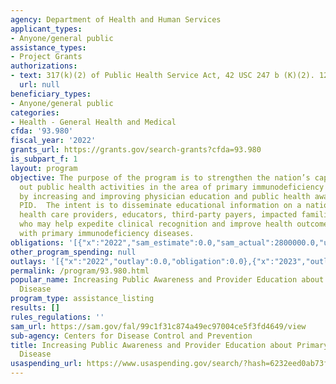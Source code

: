 ```yaml
---
agency: Department of Health and Human Services
applicant_types:
- Anyone/general public
assistance_types:
- Project Grants
authorizations:
- text: 317(k)(2) of Public Health Service Act, 42 USC 247 b (K)(2). 12372.
  url: null
beneficiary_types:
- Anyone/general public
categories:
- Health - General Health and Medical
cfda: '93.980'
fiscal_year: '2022'
grants_url: https://grants.gov/search-grants?cfda=93.980
is_subpart_f: 1
layout: program
objective: The purpose of the program is to strengthen the nation’s capacity to carry
  out public health activities in the area of primary immunodeficiency diseases (PID)
  by increasing and improving physician education and public health awareness for/of
  PID.  The intent is to disseminate educational information on a national level to
  health care providers, educators, third-party payers, impacted families, and others
  who may help expedite clinical recognition and improve health outcomes for Americans
  with primary immunodeficiency diseases.
obligations: '[{"x":"2022","sam_estimate":0.0,"sam_actual":2800000.0,"usa_spending_actual":2800000.0},{"x":"2023","sam_estimate":2800000.0,"sam_actual":0.0,"usa_spending_actual":0.0},{"x":"2024","sam_estimate":2800000.0,"sam_actual":0.0,"usa_spending_actual":0.0}]'
other_program_spending: null
outlays: '[{"x":"2022","outlay":0.0,"obligation":0.0},{"x":"2023","outlay":0.0,"obligation":0.0},{"x":"2024","outlay":0.0,"obligation":0.0}]'
permalink: /program/93.980.html
popular_name: Increasing Public Awareness and Provider Education about Primary Immunodeficiency
  Disease
program_type: assistance_listing
results: []
rules_regulations: ''
sam_url: https://sam.gov/fal/99c1f31c874a49ec97004ce5f3fd4649/view
sub-agency: Centers for Disease Control and Prevention
title: Increasing Public Awareness and Provider Education about Primary Immunodeficiency
  Disease
usaspending_url: https://www.usaspending.gov/search/?hash=6232eed0ab73fd6557e2613fb55f85ab
---
```

